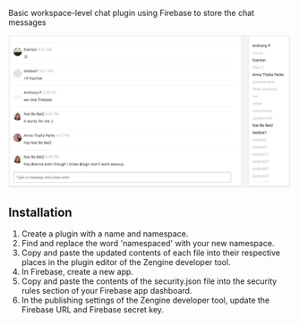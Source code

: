 Basic workspace-level chat plugin using Firebase to store the chat messages

![Chat Plugin](chat-room.png)

## Installation

1. Create a plugin with a name and namespace. 
2. Find and replace the word 'namespaced' with your new namespace.
3. Copy and paste the updated contents of each file into their respective places in the plugin editor of the Zengine developer tool. 
4. In Firebase, create a new app. 
5. Copy and paste the contents of the security.json file into the security rules section of your Firebase app dashboard.
6. In the publishing settings of the Zengine developer tool, update the Firebase URL and Firebase secret key. 

